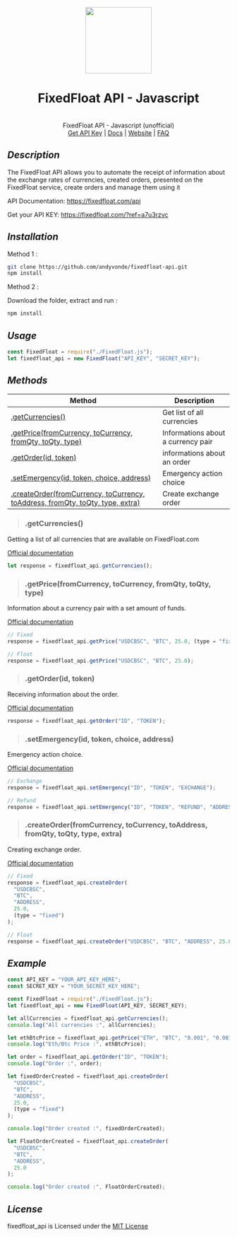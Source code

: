 <p align="center">
  <img src="https://i.imgur.com/XBHyUzk.png" width="150"/>
  <h1 align="center">FixedFloat API - Javascript</h1>
  <p align="center">
    <br>FixedFloat API - Javascript (unofficial)
    <br><a href="https://fixedfloat.com/?ref=a7u3rzvc">Get API Key</a> | <a href="https://fixedfloat.com/api">Docs</a> | <a href="https://fixedfloat.com/">Website</a> | <a href="https://fixedfloat.com/faq">FAQ</a>
  </p>
</p>

## _Description_

The FixedFloat API allows you to automate the receipt of information about the exchange rates of currencies, created orders, presented on the FixedFloat service, create orders and manage them using it

API Documentation: https://fixedfloat.com/api

Get your API KEY: https://fixedfloat.com/?ref=a7u3rzvc

## _Installation_

Method 1 :

```bash
git clone https://github.com/andyvonde/fixedfloat-api.git
npm install
```

Method 2 :

Download the folder, extract and run :

```bash
npm install
```

## _Usage_

```javascript
const FixedFloat = require("./FixedFloat.js");
let fixedfloat_api = new FixedFloat("API_KEY", "SECRET_KEY");
```

## _Methods_

| Method                                                                                                                                                   | Description                        |
| -------------------------------------------------------------------------------------------------------------------------------------------------------- | ---------------------------------- |
| [.getCurrencies()](#getcurrencies)                                                                                                                       | Get list of all currencies         |
| [.getPrice(fromCurrency, toCurrency, fromQty, toQty, type)](#getpricefromcurrency-tocurrency-fromqty-toqty-type)                                         | Informations about a currency pair |
| [.getOrder(id, token)](#getorderid-token)                                                                                                                | informations about an order        |
| [.setEmergency(id, token, choice, address)](#setemergencyid-token-choice-address)                                                                        | Emergency action choice            |
| [.createOrder(fromCurrency, toCurrency, toAddress, fromQty, toQty, type, extra)](#createorderfromcurrency-tocurrency-toaddress-fromqty-toqty-type-extra) | Create exchange order              |

> ### .getCurrencies()

Getting a list of all currencies that are available on FixedFloat.com

[Official documentation](https://fixedfloat.com/api#method_getCurrencies)

```javascript
let response = fixedfloat_api.getCurrencies();
```

> ### .getPrice(fromCurrency, toCurrency, fromQty, toQty, type)

Information about a currency pair with a set amount of funds.

[Official documentation](https://fixedfloat.com/api#method_getPrice)

```javascript
// Fixed
response = fixedfloat_api.getPrice("USDCBSC", "BTC", 25.0, (type = "fixed"));

// Float
response = fixedfloat_api.getPrice("USDCBSC", "BTC", 25.0);
```

> ### .getOrder(id, token)

Receiving information about the order.

[Official documentation](https://fixedfloat.com/api#method_getOrder)

```javascript
response = fixedfloat_api.getOrder("ID", "TOKEN");
```

> ### .setEmergency(id, token, choice, address)

Emergency action choice.

[Official documentation](https://fixedfloat.com/api#method_setEmergency)

```javascript
// Exchange
response = fixedfloat_api.setEmergency("ID", "TOKEN", "EXCHANGE");

// Refund
response = fixedfloat_api.setEmergency("ID", "TOKEN", "REFUND", "ADDRESS");
```

> ### .createOrder(fromCurrency, toCurrency, toAddress, fromQty, toQty, type, extra)

Creating exchange order.

[Official documentation](https://fixedfloat.com/api#method_createOrder)

```javascript
// Fixed
response = fixedfloat_api.createOrder(
  "USDCBSC",
  "BTC",
  "ADDRESS",
  25.0,
  (type = "fixed")
);

// Float
response = fixedfloat_api.createOrder("USDCBSC", "BTC", "ADDRESS", 25.0);
```

## _Example_

```javascript
const API_KEY = "YOUR_API_KEY_HERE";
const SECRET_KEY = "YOUR_SECRET_KEY_HERE";

const FixedFloat = require("./FixedFloat.js");
let fixedfloat_api = new FixedFloat(API_KEY, SECRET_KEY);

let allCurrencies = fixedfloat_api.getCurrencies();
console.log("All currencies :", allCurrencies);

let ethBtcPrice = fixedfloat_api.getPrice("ETH", "BTC", "0.001", "0.001");
console.log("Eth/Btc Price :", ethBtcPrice);

let order = fixedfloat_api.getOrder("ID", "TOKEN");
console.log("Order :", order);

let fixedOrderCreated = fixedfloat_api.createOrder(
  "USDCBSC",
  "BTC",
  "ADDRESS",
  25.0,
  (type = "fixed")
);

console.log("Order created :", fixedOrderCreated);

let FloatOrderCreated = fixedfloat_api.createOrder(
  "USDCBSC",
  "BTC",
  "ADDRESS",
  25.0
);

console.log("Order created :", FloatOrderCreated);
```

## _License_

fixedfloat_api is Licensed under the [MIT License](https://github.com/andyvonde/fixedfloat-api/blob/main/LICENSE)

